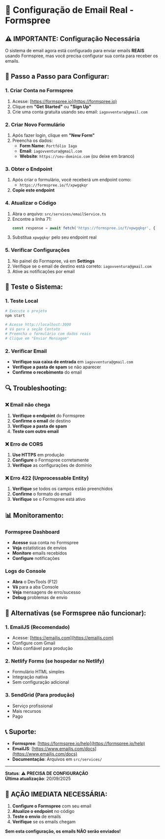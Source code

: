 # 📧 Configuração de Email Real - Formspree

## ⚠️ **IMPORTANTE: Configuração Necessária**

O sistema de email agora está configurado para enviar emails **REAIS** usando Formspree, mas você precisa configurar sua conta para receber os emails.

## 🔧 **Passo a Passo para Configurar:**

### **1. Criar Conta no Formspree**
1. Acesse: [https://formspree.io](https://formspree.io)
2. Clique em **"Get Started"** ou **"Sign Up"**
3. Crie uma conta gratuita usando seu email: `iagovventura@gmail.com`

### **2. Criar Novo Formulário**
1. Após fazer login, clique em **"New Form"**
2. Preencha os dados:
   - **Form Name**: `Portfólio Iago`
   - **Email**: `iagovventura@gmail.com`
   - **Website**: `https://seu-dominio.com` (ou deixe em branco)

### **3. Obter o Endpoint**
1. Após criar o formulário, você receberá um endpoint como:
   - `https://formspree.io/f/xpwgqkqr`
2. **Copie este endpoint**

### **4. Atualizar o Código**
1. Abra o arquivo: `src/services/emailService.ts`
2. Encontre a linha 71:
   ```typescript
   const response = await fetch('https://formspree.io/f/xpwgqkqr', {
   ```
3. Substitua `xpwgqkqr` pelo seu endpoint real

### **5. Verificar Configurações**
1. No painel do Formspree, vá em **Settings**
2. Verifique se o email de destino está correto: `iagovventura@gmail.com`
3. Ative as notificações por email

## 🚀 **Teste o Sistema:**

### **1. Teste Local**
```bash
# Execute o projeto
npm start

# Acesse http://localhost:3000
# Vá para a seção Contato
# Preencha o formulário com dados reais
# Clique em "Enviar Mensagem"
```

### **2. Verificar Email**
- **Verifique sua caixa de entrada** em `iagovventura@gmail.com`
- **Verifique a pasta de spam** se não aparecer
- **Confirme o recebimento** do email

## 🔍 **Troubleshooting:**

### **❌ Email não chega**
1. **Verifique o endpoint** do Formspree
2. **Confirme o email** de destino
3. **Verifique a pasta de spam**
4. **Teste com outro email**

### **❌ Erro de CORS**
1. **Use HTTPS** em produção
2. **Configure** o Formspree corretamente
3. **Verifique** as configurações de domínio

### **❌ Erro 422 (Unprocessable Entity)**
1. **Verifique** se todos os campos estão preenchidos
2. **Confirme** o formato do email
3. **Verifique** se o Formspree está ativo

## 📊 **Monitoramento:**

### **Formspree Dashboard**
- **Acesse** sua conta no Formspree
- **Veja** estatísticas de envios
- **Monitore** emails recebidos
- **Configure** notificações

### **Logs do Console**
- **Abra** o DevTools (F12)
- **Vá** para a aba Console
- **Veja** mensagens de erro/sucesso
- **Debug** problemas de envio

## 🎯 **Alternativas (se Formspree não funcionar):**

### **1. EmailJS (Recomendado)**
- Acesse: [https://emailjs.com](https://emailjs.com)
- Configure com Gmail
- Mais confiável para produção

### **2. Netlify Forms (se hospedar no Netlify)**
- Formulário HTML simples
- Integração nativa
- Sem configuração adicional

### **3. SendGrid (Para produção)**
- Serviço profissional
- Mais recursos
- Pago

## 📞 **Suporte:**

- **Formspree**: [https://formspree.io/help](https://formspree.io/help)
- **EmailJS**: [https://www.emailjs.com/docs](https://www.emailjs.com/docs)
- **Documentação**: Arquivos em `src/services/`

---

**Status**: ⚠️ **PRECISA DE CONFIGURAÇÃO**  
**Última atualização**: 20/09/2025

## 🚨 **AÇÃO IMEDIATA NECESSÁRIA:**

1. **Configure o Formspree** com seu email
2. **Atualize o endpoint** no código
3. **Teste o envio** de emails
4. **Verifique** se os emails chegam

**Sem esta configuração, os emails NÃO serão enviados!**
